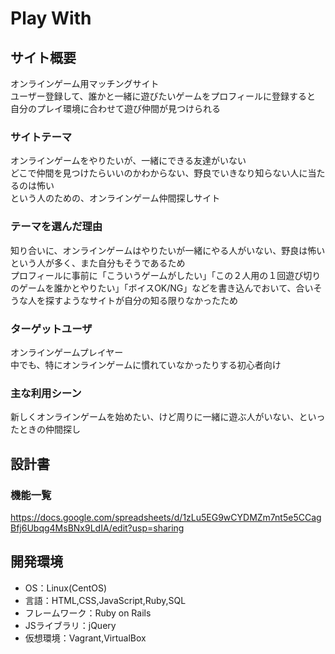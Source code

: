 # Play With

## サイト概要
オンラインゲーム用マッチングサイト  
ユーザー登録して、誰かと一緒に遊びたいゲームをプロフィールに登録すると  
自分のプレイ環境に合わせて遊び仲間が見つけられる

### サイトテーマ
オンラインゲームをやりたいが、一緒にできる友達がいない  
どこで仲間を見つけたらいいのかわからない、野良でいきなり知らない人に当たるのは怖い  
という人のための、オンラインゲーム仲間探しサイト

### テーマを選んだ理由
知り合いに、オンラインゲームはやりたいが一緒にやる人がいない、野良は怖いという人が多く、また自分もそうであるため  
プロフィールに事前に「こういうゲームがしたい」「この２人用の１回遊び切りのゲームを誰かとやりたい」「ボイスOK/NG」などを書き込んでおいて、合いそうな人を探すようなサイトが自分の知る限りなかったため

### ターゲットユーザ
オンラインゲームプレイヤー  
中でも、特にオンラインゲームに慣れていなかったりする初心者向け

### 主な利用シーン
新しくオンラインゲームを始めたい、けど周りに一緒に遊ぶ人がいない、といったときの仲間探し

## 設計書

### 機能一覧
https://docs.google.com/spreadsheets/d/1zLu5EG9wCYDMZm7nt5e5CCagBfj6Ubqg4MsBNx9LdIA/edit?usp=sharing

## 開発環境
- OS：Linux(CentOS)
- 言語：HTML,CSS,JavaScript,Ruby,SQL
- フレームワーク：Ruby on Rails
- JSライブラリ：jQuery
- 仮想環境：Vagrant,VirtualBox
